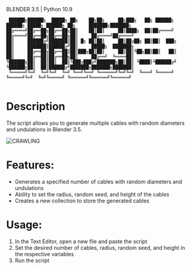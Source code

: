 BLENDER 3.5 | Python 10.9
```
 ██████╗██████╗  █████╗ ██╗    ██╗██╗     ██╗███╗   ██╗ ██████╗      ██████╗ █████╗ ██████╗ ██╗     ███████╗███████╗
██╔════╝██╔══██╗██╔══██╗██║    ██║██║     ██║████╗  ██║██╔════╝     ██╔════╝██╔══██╗██╔══██╗██║     ██╔════╝██╔════╝
██║     ██████╔╝███████║██║ █╗ ██║██║     ██║██╔██╗ ██║██║  ███╗    ██║     ███████║██████╔╝██║     █████╗  ███████╗
██║     ██╔══██╗██╔══██║██║███╗██║██║     ██║██║╚██╗██║██║   ██║    ██║     ██╔══██║██╔══██╗██║     ██╔══╝  ╚════██║
╚██████╗██║  ██║██║  ██║╚███╔███╔╝███████╗██║██║ ╚████║╚██████╔╝    ╚██████╗██║  ██║██████╔╝███████╗███████╗███████║
 ╚═════╝╚═╝  ╚═╝╚═╝  ╚═╝ ╚══╝╚══╝ ╚══════╝╚═╝╚═╝  ╚═══╝ ╚═════╝      ╚═════╝╚═╝  ╚═╝╚═════╝ ╚══════╝╚══════╝╚══════╝
                                                                                                                    
```

# Description

The script allows you to generate multiple cables with random diameters and undulations in Blender 3.5.

![CRAWLING](https://user-images.githubusercontent.com/92639080/229263011-81d7d46a-0cac-470c-8dbf-d32ed6edf00e.gif)

# Features:

- Generates a specified number of cables with random diameters and undulations
- Ability to set the radius, random seed, and height of the cables
- Creates a new collection to store the generated cables

# Usage:

1. In the Text Editor, open a new file and paste the script
2. Set the desired number of cables, radius, random seed, and height in the respective variables
3. Run the script

